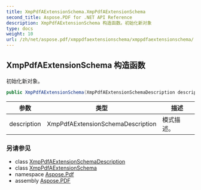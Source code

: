 ```yaml
---
title: XmpPdfAExtensionSchema.XmpPdfAExtensionSchema
second_title: Aspose.PDF for .NET API Reference
description: XmpPdfAExtensionSchema 构造函数。初始化新对象
type: docs
weight: 10
url: /zh/net/aspose.pdf/xmppdfaextensionschema/xmppdfaextensionschema/
---
```

## XmpPdfAExtensionSchema 构造函数

初始化新对象。

```csharp
public XmpPdfAExtensionSchema(XmpPdfAExtensionSchemaDescription description)
```

| 参数 | 类型 | 描述 |
| --- | --- | --- |
| description | XmpPdfAExtensionSchemaDescription | 模式描述。 |

### 另请参见

* class [XmpPdfAExtensionSchemaDescription](../../xmppdfaextensionschemadescription/)
* class [XmpPdfAExtensionSchema](../)
* namespace [Aspose.Pdf](../../../aspose.pdf/)
* assembly [Aspose.PDF](../../../)